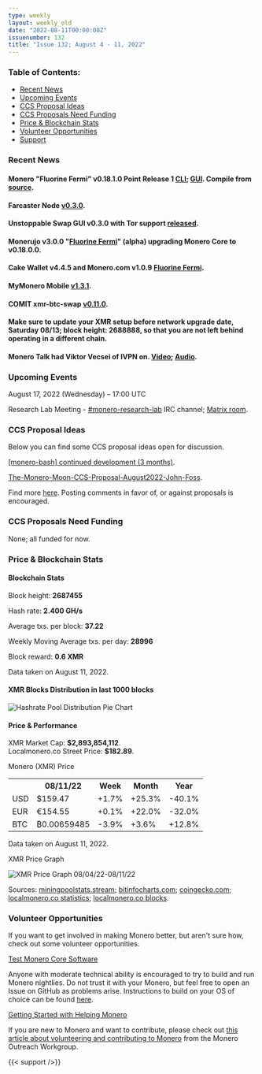 ```yaml
---
type: weekly
layout: weekly_old
date: "2022-08-11T00:00:00Z"
issuenumber: 132
title: "Issue 132; August 4 - 11, 2022"
---
```


<h3>Table of Contents:</h3>
<ul class="contents">
    <li><a href="#news">Recent News</a></li>
    <li><a href="#events">Upcoming Events</a></li>
    <li><a href="#ideas">CCS Proposal Ideas</a></li>
    <li><a href="#proposals">CCS Proposals Need Funding</a></li>
    <li><a href="#stats">Price & Blockchain Stats</a></li>
    <li><a href="#volunteer">Volunteer Opportunities</a></li>
    <li><a href="#support">Support</a></li>
</ul>

<h3 id="news">Recent News</h3>

<div class="newsbyte">
    <h4>Monero "Fluorine Fermi" v0.18.1.0 Point Release 1 <a href="https://github.com/monero-project/monero/releases/tag/v0.18.1.0" target="_blank">CLI</a>; <a href="https://github.com/monero-project/monero-gui/releases/tag/v0.18.1.0" target="_blank">GUI</a>. Compile from <a href="https://github.com/monero-project/monero#compiling-monero-from-source" target="_blank">source</a>.</h4>
</div>

<div class="newsbyte">
    <h4>Farcaster Node <a href="https://github.com/farcaster-project/farcaster-node/releases/tag/v0.3.0" target="_blank">v0.3.0</a>.</h4>
</div>

<div class="newsbyte">
    <h4>Unstoppable Swap GUI v0.3.0 with Tor support <a href="https://github.com/UnstoppableSwap/unstoppableswap-gui/releases/tag/v0.3.0" target="_blank">released</a>.</h4>
</div>

<div class="newsbyte">
    <h4>Monerujo v3.0.0 "<a href="https://github.com/m2049r/xmrwallet/releases/tag/v3.0.0" target="_blank">Fluorine Fermi</a>" (alpha) upgrading Monero Core to v0.18.0.0.</h4>
</div>

<div class="newsbyte">
    <h4>Cake Wallet v4.4.5 and Monero.com v1.0.9 <a href="https://teddit.adminforge.de/r/Monero/comments/wl0mnl/update_cake_wallet_445_and_monerocom_109_monero/" target="_blank">Fluorine Fermi</a>.</h4>
</div>

<div class="newsbyte">
    <h4>MyMonero Mobile <a href="https://github.com/mymonero/mymonero-mobile/releases/tag/v1.3.1" target="_blank">v1.3.1</a>.</h4>
</div>

<div class="newsbyte">
    <h4>COMIT xmr-btc-swap <a href="https://github.com/comit-network/xmr-btc-swap/releases/tag/0.11.0" target="_blank">v0.11.0</a>.</h4>
</div>

<div class="newsbyte">
    <h4>Make sure to update your XMR setup before network upgrade date, Saturday 08/13; block height: 2688888, so that you are not left behind operating in a different chain.</h4>
</div>

<div class="newsbyte">
    <h4>Monero Talk had Viktor Vecsei of IVPN on. <a href="https://librarian.pussthecat.org/@MoneroTalk:8/viktor-vecsei-of-ivpn-the-importance-of:7" target="_blank">Video</a>; <a href="https://www.monerotalk.live/viktor-vecsei-of-ivpn-the-importance-of-trust-transparency-audibility" target="_blank">Audio</a>.</h4>
</div>

<h3 id="events">Upcoming Events</h3>

<div class="event">
    <p class="date" markdown="1">August 17, 2022 (Wednesday) – 17:00 UTC</p>
    <p markdown="1">Research Lab Meeting - <a href="irc://irc.libera.chat/#monero-research-lab" target="_blank">#monero-research-lab</a> IRC channel; <a href="https://matrix.to/#/#monero-research-lab:monero.social" target="_blank">Matrix room</a>.</p>
</div>

<h3 id="ideas">CCS Proposal Ideas</h3>

<p>Below you can find some CCS proposal ideas open for discussion.</p>

<div class="proposal">
<p><a href="https://repo.getmonero.org/monero-project/ccs-proposals/-/merge_requests/333" target="_blank">[monero-bash] continued development (3 months)</a>.</p>
</div>

<div class="proposal">
<p><a href="https://repo.getmonero.org/monero-project/ccs-proposals/-/merge_requests/336" target="_blank">The-Monero-Moon-CCS-Proposal-August2022-John-Foss</a>.</p>
</div>

<div class="proposal">
<p>Find more <a href="https://ccs.getmonero.org/ideas/" target="_blank">here</a>. Posting comments in favor of, or against proposals is encouraged.</p>
</div>

<h3 id="proposals">CCS Proposals Need Funding</h3>

<p>None; all funded for now.</p>

<h3 id="stats">Price & Blockchain Stats</h3>

<h4 class="stat">Blockchain Stats</h4>

<div class="bcstats">
    <p>Block height: <b>2687455</b></p>
    <p>Hash rate: <b>2.400 GH/s</b></p>
    <p>Average txs. per block: <b>37.22</b></p>
    <p>Weekly Moving Average txs. per day: <b>28996</b></p>
    <p>Block reward: <b>0.6 XMR</b></p>
</div>
<p class="note">Data taken on August 11, 2022.</p>

<h4 class="stat">XMR Blocks Distribution in last 1000 blocks</h4>
<p><img src="/img/hashrate-pool-distribution-0811.png" alt="Hashrate Pool Distribution Pie Chart"/></p>

<h4 class="stat" id="price-stat">Price & Performance</h4>

<div class="price-intro">XMR Market Cap: <b>$2,893,854,112</b>.<br/>Localmonero.co Street Price: <b>$182.89</b>.</div>

<p class="table-title">Monero (XMR) Price</p>
<table class="price-table">
  <tr class="row1">
    <th></th>
    <th>08/11/22</th>
    <th>Week</th>
    <th>Month</th>
    <th>Year</th>
  </tr>
  <tr>
    <td data-th="XMR to">USD</td>
    <td data-th="08/11/22">$159.47</td>
    <td data-th="Week" class="green">+1.7%</td>
    <td data-th="Month" class="green">+25.3%</td>
    <td data-th="Year" class="red">-40.1%</td>
  </tr>
  <tr class="row3">
    <td data-th="XMR to">EUR</td>
    <td data-th="08/11/22">€154.55</td>
    <td data-th="Week" class="green">+0.1%</td>
    <td data-th="Month" class="green">+22.0%</td>
    <td data-th="Year" class="red">-32.0%</td>
  </tr>
  <tr>
    <td data-th="XMR to">BTC</td>
    <td data-th="08/11/22">₿0.00659485</td>
    <td data-th="Week" class="red">-3.9%</td>
    <td data-th="Month" class="green">+3.6%</td>
    <td data-th="Year" class="green">+12.8%</td>
  </tr>
</table>
<p class="note">Data taken on August 11, 2022.</p>

<p class="table-title">XMR Price Graph</p>

![XMR Price Graph 08/04/22-08/11/22](/img/weekly-chart-0811.png "XMR Price Graph 08/04/22-08/11/22")

Sources: <a href="https://miningpoolstats.stream/monero" target="_blank">miningpoolstats.stream</a>; <a href="https://bitinfocharts.com/monero/" target="_blank">bitinfocharts.com</a>; <a href="https://www.coingecko.com/en/coins/monero" target="_blank">coingecko.com</a>; <a href="https://localmonero.co/statistics" target="_blank">localmonero.co statistics</a>; <a href="https://localmonero.co/blocks" target="_blank">localmonero.co blocks</a>.

<h3 id="volunteer">Volunteer Opportunities</h3>

<p>If you want to get involved in making Monero better, but aren't sure how, check out some volunteer opportunities.</p>

<div class="newsbyte">
    <p class="date"><a href="https://github.com/monero-project/monero" target="_blank">Test Monero Core Software</a></p>
    <p>Anyone with moderate technical ability is encouraged to try to build and run Monero nightlies. Do not trust it with your Monero, but feel free to open an Issue on GitHub as problems arise. Instructions to build on your OS of choice can be found <a href="https://github.com/monero-project/monero#compiling-monero-from-source" target="_blank">here</a>. </p>
</div>

<div class="newsbyte">
    <p class="date"><a href="https://github.com/monero-project/monero" target="_blank">Getting Started with Helping Monero</a></p>
    <p>If you are new to Monero and want to contribute, please check out <a href="https://www.monerooutreach.org/stories/getting-started-helping-monero.php" target="_blank">this article about volunteering and contributing to Monero</a> from the Monero Outreach Workgroup. </p>
</div>

{{< support />}}


